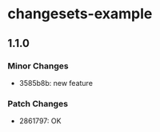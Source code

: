 # changesets-example

## 1.1.0
### Minor Changes

- 3585b8b: new feature

### Patch Changes

- 2861797: OK
